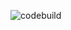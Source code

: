 ![codebuild](https://codebuild.eu-central-1.amazonaws.com/badges?uuid=eyJlbmNyeXB0ZWREYXRhIjoiZmlON0xtNzR2SDNQTUJxdytoRzlxZmROM0pDMEhybFpvbHF5Nll5RE1mRWtIdDF5dmtQQXMwTXJOYWdsMmNvU2lyZXVNdlg3QW9WUnB3NlpuVmo0Q1JzPSIsIml2UGFyYW1ldGVyU3BlYyI6IndTWGZxQ0pFRUwrMWpzZngiLCJtYXRlcmlhbFNldFNlcmlhbCI6MX0%3D&branch=main)
